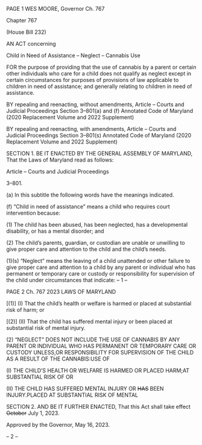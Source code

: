 PAGE 1
WES MOORE, Governor Ch. 767

Chapter 767

(House Bill 232)

AN ACT concerning

Child in Need of Assistance – Neglect – Cannabis Use

FOR the purpose of providing that the use of cannabis by a parent or certain other
individuals who care for a child does not qualify as neglect except in certain
circumstances for purposes of provisions of law applicable to children in need of
assistance; and generally relating to children in need of assistance.

BY repealing and reenacting, without amendments,
Article – Courts and Judicial Proceedings
Section 3–801(a) and (f)
Annotated Code of Maryland
(2020 Replacement Volume and 2022 Supplement)

BY repealing and reenacting, with amendments,
Article – Courts and Judicial Proceedings
Section 3–801(s)
Annotated Code of Maryland
(2020 Replacement Volume and 2022 Supplement)

SECTION 1. BE IT ENACTED BY THE GENERAL ASSEMBLY OF MARYLAND,
That the Laws of Maryland read as follows:

Article – Courts and Judicial Proceedings

3–801.

(a) In this subtitle the following words have the meanings indicated.

(f) “Child in need of assistance” means a child who requires court intervention
because:

(1) The child has been abused, has been neglected, has a developmental
disability, or has a mental disorder; and

(2) The child’s parents, guardian, or custodian are unable or unwilling to
give proper care and attention to the child and the child’s needs.

(1)(s) “Neglect” means the leaving of a child unattended or other failure to
give proper care and attention to a child by any parent or individual who has permanent or
temporary care or custody or responsibility for supervision of the child under circumstances
that indicate:
– 1 –

PAGE 2
Ch. 767 2023 LAWS OF MARYLAND

[(1)] (I) That the child’s health or welfare is harmed or placed at
substantial risk of harm; or

[(2)] (II) That the child has suffered mental injury or been placed at
substantial risk of mental injury.

(2) “NEGLECT” DOES NOT INCLUDE THE USE OF CANNABIS BY ANY
PARENT OR INDIVIDUAL WHO HAS PERMANENT OR TEMPORARY CARE OR CUSTODY
UNLESS,OR RESPONSIBILITY FOR SUPERVISION OF THE CHILD AS A RESULT OF THE
CANNABIS:USE OF

(I) THE CHILD’S HEALTH OR WELFARE IS HARMED OR PLACED
HARM;AT SUBSTANTIAL RISK OF OR

(II) THE CHILD HAS SUFFERED MENTAL INJURY OR ~~HAS~~ BEEN
INJURY.PLACED AT SUBSTANTIAL RISK OF MENTAL

SECTION 2. AND BE IT FURTHER ENACTED, That this Act shall take effect
~~October~~ July 1, 2023.

Approved by the Governor, May 16, 2023.

– 2 –
